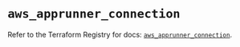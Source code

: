 # `aws_apprunner_connection`

Refer to the Terraform Registry for docs: [`aws_apprunner_connection`](https://registry.terraform.io/providers/hashicorp/aws/5.41.0/docs/resources/apprunner_connection).
